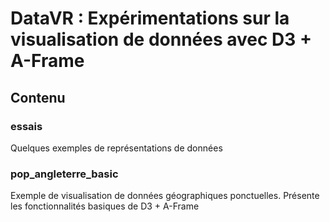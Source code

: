 # DataVR : Expérimentations sur la visualisation de données avec D3 + A-Frame
## Contenu
### essais
Quelques exemples de représentations de données
### pop_angleterre_basic
Exemple de visualisation de données géographiques ponctuelles. Présente les fonctionnalités basiques de D3 + A-Frame
